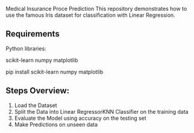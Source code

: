 Medical Insurance Proce Prediction
This repository demonstrates how to use the famous Iris dataset for classification with Linear Regression.

Requirements
------------------
Python libraries:

scikit-learn
numpy
matplotlib


pip install scikit-learn numpy matplotlib

Steps Overview:
------------------
1. Load the Dataset
2. Split the Data into Linear RegressorKNN Classifier on the training data
4. Evaluate the Model using accuracy on the testing set
5. Make Predictions on unseen data